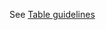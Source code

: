 See <a href="https://axafrance.github.io/design-system/molecules/table" title="table component" >Table guidelines</a>

